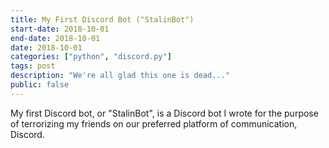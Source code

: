 ```yaml
---
title: My First Discord Bot ("StalinBot")
start-date: 2018-10-01
end-date: 2018-10-01
date: 2018-10-01
categories: ["python", "discord.py"]
tags: post
description: "We're all glad this one is dead..."
public: false
---
```

My first Discord bot, or "StalinBot", is a Discord bot I wrote for the purpose of terrorizing my friends on our preferred platform of communication, Discord.
